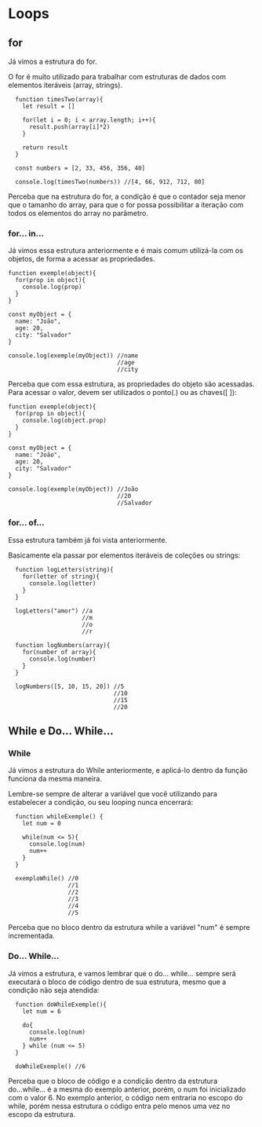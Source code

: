 # Loops

## for

Já vimos a estrutura do for.

O for é muito utilizado para trabalhar com estruturas de dados com elementos iteráveis (array, strings).

```
  function timesTwo(array){
    let result = []

    for(let i = 0; i < array.length; i++){
      result.push(array[i]*2)
    }

    return result
  }

  const numbers = [2, 33, 456, 356, 40]

  console.log(timesTwo(numbers)) //[4, 66, 912, 712, 80]
```

Perceba que na estrutura do for, a condição é que o contador seja menor que o tamanho do array, para que o for possa possibilitar a iteração com todos os elementos do array no parâmetro.

### for... in...

Já vimos essa estrutura anteriormente e é mais comum utilizá-la com os objetos, de forma a acessar as propriedades.

```
function exemple(object){
  for(prop in object){
    console.log(prop)
  }
}

const myObject = {
  name: "João",
  age: 20,
  city: "Salvador"
}

console.log(exemple(myObject)) //name
                               //age
                               //city 
```

Perceba que com essa estrutura, as propriedades do objeto são acessadas. Para acessar o valor, devem ser utilizados o ponto(.) ou as chaves([ ]):

```
function exemple(object){
  for(prop in object){
    console.log(object.prop)
  }
}

const myObject = {
  name: "João",
  age: 20,
  city: "Salvador"
}

console.log(exemple(myObject)) //João
                               //20 
                               //Salvador 
```

### for... of...

Essa estrutura também já foi vista anteriormente.

Basicamente ela passar por elementos iteráveis de coleções ou strings:

```
  function logLetters(string){
    for(letter of string){
      console.log(letter)
    }
  }

  logLetters("amor") //a
                     //m
                     //o
                     //r
```

```
  function logNumbers(array){
    for(number of array){
      console.log(number)
    }
  }

  logNumbers([5, 10, 15, 20]) //5
                              //10
                              //15
                              //20
```

## While e Do... While...

### While

Já vimos a estrutura do While anteriormente, e aplicá-lo dentro da função funciona da mesma maneira.

Lembre-se sempre de alterar a variável que você utilizando para estabelecer a condição, ou seu looping nunca encerrará:

```
  function whileExemple() {
    let num = 0

    while(num <= 5){
      console.log(num)
      num++
    }
  }

  exemploWhile() //0
                 //1
                 //2
                 //3
                 //4
                 //5
```

Perceba que no bloco dentro da estrutura while a variável "num" é sempre incrementada.

### Do... While...

Já vimos a estrutura, e vamos lembrar que o do... while... sempre será executará o bloco de código dentro de sua estrutura, mesmo que a condição não seja atendida:

```
  function doWhileExemple(){
    let num = 6

    do{
      console.log(num)
      num++
    } while (num <= 5)
  }

  doWhileExemple() //6
```

Perceba que o bloco de código e a condição dentro da estrutura do...while... é a mesma do exemplo anterior, porém, o num foi inicializado com o valor 6.
No exemplo anterior, o código nem entraria no escopo do while, porém nessa estrutura o código entra pelo menos uma vez no escopo da estrutura.